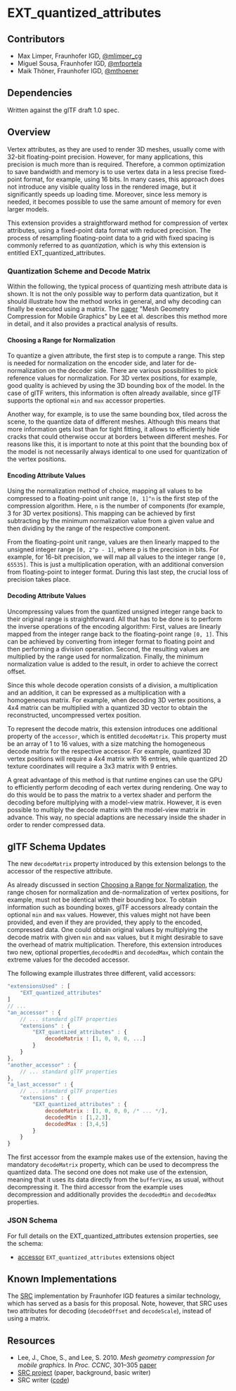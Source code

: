 # EXT_quantized_attributes 


## Contributors

* Max Limper, Fraunhofer IGD, [@mlimper_cg](https://twitter.com/mlimper_cg)
* Miguel Sousa, Fraunhofer IGD, [@mfportela](https://twitter.com/mfportela)
* Maik Thöner, Fraunhofer IGD, [@mthoener](https://twitter.com/mthoener)


## Dependencies

Written against the glTF draft 1.0 spec.


## Overview

Vertex attributes, as they are used to render 3D meshes, usually come with 32-bit floating-point precision.
However, for many applications, this precision is much more than is required.
Therefore, a common optimization to save bandwidth and memory is to use vertex data in a less precise fixed-point format, for example, using 16 bits.
In many cases, this approach does not introduce any visible quality loss in the rendered image, but it significantly speeds up loading time.
Moreover, since less memory is needed, it becomes possible to use the same amount of memory for even larger models.

This extension provides a straightforward method for compression of vertex attributes, using a fixed-point data format with reduced precision.
The process of resampling floating-point data to a grid with fixed spacing is commonly referred to as _quantization_, which is why this extension is entitled EXT_quantized_attributes.


### Quantization Scheme and Decode Matrix

Within the following, the typical process of quantizing mesh attribute data is shown.
It is not the only possible way to perform data quantization, but it should illustrate how the method works in general, and why decoding can finally be executed using a matrix.
The [paper](#lee-10-compression) "Mesh Geometry Compression for Mobile Graphics" by Lee et al. describes this method more in detail, and it also provides a practical analysis of results.


#### <a name="choosing-a-range-for-normalization"></a>Choosing a Range for Normalization

To quantize a given attribute, the first step is to compute a range.
This step is needed for normalization on the encoder side, and later for de-normalization on the decoder side.
There are various possibilities to pick reference values for normalization.
For 3D vertex positions, for example, good quality is achieved by using the 3D bounding box of the model.
In the case of glTF writers, this information is often already available, since glTF supports the optional `min` and `max` accessor properties.

Another way, for example, is to use the same bounding box, tiled across the scene, to the quantize data of different meshes.
Although this means that more information gets lost than for tight fitting, it allows to efficiently hide cracks that could otherwise occur at borders between different meshes.
For reasons like this, it is important to note at this point that the bounding box of the model is not necessarily always identical to one used for quantization of the vertex positions.


#### Encoding Attribute Values

Using the normalization method of choice, mapping all values to be compressed to a floating-point unit range `[0, 1]^n` is the first step of the compression algorithm.
Here, `n` is the number of components (for example, 3 for 3D vertex positions).
This mapping can be achieved by first subtracting by the minimum normalization value from a given value and then dividing by the range of the respective component.

From the floating-point unit range, values are then linearly mapped to the unsigned integer range `[0, 2^p - 1]`, where p is the precision in bits.
For example, for 16-bit precision, we will map all values to the integer range `[0, 65535]`.
This is just a multiplication operation, with an additional conversion from floating-point to integer format.
During this last step, the crucial loss of precision takes place.


#### Decoding Attribute Values

Uncompressing values from the quantized unsigned integer range back to their original range is straightforward.
All that has to be done is to perform the inverse operations of the encoding algorithm:
First, values are linearly mapped from the integer range back to the floating-point range `[0, 1]`.
This can be achieved by converting from integer format to floating point and then performing a division operation.
Second, the resulting values are multiplied by the range used for normalization.
Finally, the minimum normalization value is added to the result, in order to achieve the correct offset.

Since this whole decode operation consists of a division, a multiplication and an addition, it can be expressed as a multiplication with a homogeneous matrix.
For example, when decoding 3D vertex positions, a 4x4 matrix can be multiplied with a quantized 3D vector to obtain the reconstructed, uncompressed vertex position.

To represent the decode matrix, this extension introduces one additional property of the `accessor`, which is entitled `decodeMatrix`.
This property must be an array of 1 to 16 values, with a size matching the homogeneous decode matrix for the respective accessor.
For example, quantized 3D vertex positions will require a 4x4 matrix with 16 entries, while quantized 2D texture coordinates will require a 3x3 matrix with 9 entries.

A great advantage of this method is that runtime engines can use the GPU to efficiently perform decoding of each vertex during rendering.
One way to do this would be to pass the matrix to a vertex shader and perform the decoding before multiplying with a model-view matrix.
However, it is even possible to multiply the decode matrix with the model-view matrix in advance.
This way, no special adaptions are necessary inside the shader in order to render compressed data.


## glTF Schema Updates

The new `decodeMatrix` property introduced by this extension belongs to the accessor of the respective attribute.

As already discussed in section [Choosing a Range for Normalization](#choosing-a-range-for-normalization), the range chosen for normalization and de-normalization of vertex positions, for example, must not be identical with their bounding box.
To obtain information such as bounding boxes, glTF accessors already contain the optional `min` and `max` values.
However, this values might not have been provided, and even if they are provided, they apply to the encoded, compressed data.
One could obtain original values by multiplying the decode matrix with given `min` and `max` values, but it might desirable to save the overhead of matrix multiplication.
Therefore, this extension introduces two new, optional properties,`decodedMin` and `decodedMax`, which contain the extreme values for the decoded accessor.

The following example illustrates three different, valid accessors:

```javascript
"extensionsUsed" : [
    "EXT_quantized_attributes"
]
// ...
"an_accessor" : {
    // ... standard glTF properties
    "extensions" : {
        "EXT_quantized_attributes" : {
            decodeMatrix : [1, 0, 0, 0, ...]
        }
    }
},
"another_accessor" : {
    // ... standard glTF properties
},
"a_last_accessor" : {
    // ... standard glTF properties
    "extensions" : {
        "EXT_quantized_attributes" : {
            decodeMatrix : [1, 0, 0, 0, /* ... */],
            decodedMin : [1,2,3],
            decodedMax : [3,4,5]            
        }
    }
}
```

The first accessor from the example makes use of the extension, having the mandatory `decodeMatrix` property, which can be used to decompress the quantized data.
The second one does not make use of the extension, meaning that it uses its data directly from the `bufferView`, as usual, without decompressing it.
The third accessor from the example uses decompression and additionally provides the `decodedMin` and `decodedMax` properties.


### JSON Schema

For full details on the EXT_quantized_attributes extension properties, see the schema:

* [accessor](schema/EXT_quantized_attributes.accessor.schema.json) `EXT_quantized_attributes` extensions object


## Known Implementations

The [SRC](http://x3dom.org/src/) implementation by Fraunhofer IGD features a similar technology, which has served as a basis for this proposal.
Note, however, that SRC uses two attributes for decoding (`decodeOffset` and `decodeScale`), instead of using a matrix.


## Resources
* <a name="lee-10-compression"></a>Lee, J., Choe, S., and Lee, S. 2010. _Mesh geometry compression for mobile graphics._ In _Proc. CCNC_, 301–305 [paper](http://cg.postech.ac.kr/research/mesh_comp_mobile/mesh_comp_mobile_conference.pdf)
* [SRC project](http://x3dom.org/src/) (paper, background, basic writer)
* SRC writer ([code](http://x3dom.org/src/files/src_writer_source.zip))
